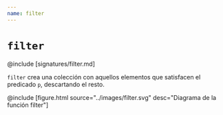 ```yaml
---
name: filter
---
```


# `filter`

@include [signatures/filter.md]

`filter` crea una colección con aquellos elementos que satisfacen el predicado `p`, descartando el resto.

@include [figure.html source="../images/filter.svg" desc="Diagrama de la función filter"]
